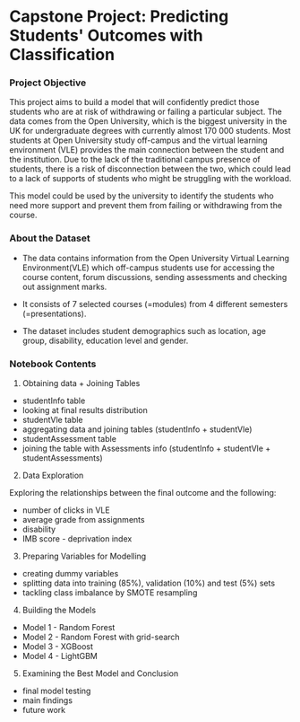 # Capstone Project: Predicting Students' Outcomes with Classification

### Project Objective

This project aims to build a model that will confidently predict those students who are at risk of withdrawing or failing a particular subject. The data comes from the Open University, which is the biggest university in the UK for undergraduate degrees with currently almost 170 000 students. Most students at Open University study off-campus and the virtual learning environment (VLE) provides the main connection between the student and the institution. Due to the lack of the traditional campus presence of students, there is a risk of disconnection between the two, which could lead to a lack of supports of students who might be struggling with the workload.

This model could be used by the university to identify the students who need more support and prevent them from failing or withdrawing from the course.

### About the Dataset

* The data contains information from the Open University Virtual Learning Environment(VLE) which off-campus students use for accessing the course content, forum discussions, sending assessments and checking out assignment marks.

* It consists of 7 selected courses (=modules) from 4 different semesters (=presentations).

* The dataset includes student demographics such as location, age group, disability, education level and gender.

### Notebook Contents
1) Obtaining data + Joining Tables
* studentInfo table
* looking at final results distribution
* studentVle table
* aggregating data and joining tables (studentInfo + studentVle)
* studentAssessment table
* joining the table with Assessments info (studentInfo + studentVle + studentAssessments)

2) Data Exploration

Exploring the relationships between the final outcome and the following:

* number of clicks in VLE
* average grade from assignments
* disability
* IMB score - deprivation index

3) Preparing Variables for Modelling

* creating dummy variables
* splitting data into training (85%), validation (10%) and test (5%) sets
* tackling class imbalance by SMOTE resampling

4) Building the Models

* Model 1 - Random Forest
* Model 2 - Random Forest with grid-search
* Model 3 - XGBoost
* Model 4 - LightGBM

5) Examining the Best Model and Conclusion

* final model testing
* main findings
* future work

